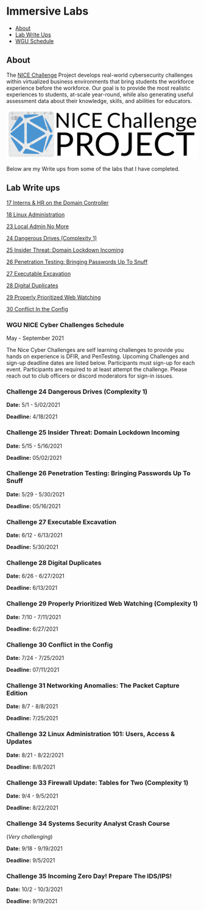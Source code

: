 # Immersive Labs

* [About](#about)
* [Lab Write Ups](#Lab-Write-ups)
* [WGU Schedule](#WGU-NICE-Cyber-Challenges-Schedule)

## About

The [NICE Challenge](https://nice-challenge.com/) Project develops real-world cybersecurity challenges within virtualized business environments that bring students the workforce experience before the workforce. Our goal is to provide the most realistic experiences to students, at-scale year-round, while also generating useful assessment data about their knowledge, skills, and abilities for educators.

![NICE logo](../img/Nice-Logo.png)

Below are my Write ups from some of the labs that I have completed.

## Lab Write ups 

[17 Interns & HR on the Domain Controller](./17InternsAndHROnTheDomainController/README.md)

[18 Linux Administration](./18LinuxAdministration201/README.md)

[23 Local Admin No More](./23LocalAdminNoMore-SecurityByDesign/README.md)

[24 Dangerous Drives (Complexity 1)](./24DangerousDrives/README.md)

[25 Insider Threat: Domain Lockdown Incoming](./25InsiderThreat/README.md)

[26 Penetration Testing: Bringing Passwords Up To Snuff](./26PenetrationTesting-Passwords/README.md)

[27 Executable Excavation](./27ExecutableExcavation/README.md)

[28 Digital Duplicates](./28DigitalDuplicates/README.md)

[29 Properly Prioritized Web Watching](./29ProperlyPrioritizedWebWatching/README.md)

[30 Conflict In the Config](./30ConflictInTheConfig/README.md)


### WGU NICE Cyber Challenges Schedule 
May - September 2021

The Nice Cyber Challenges are self learning challenges to provide you hands on experience is DFIR, and PenTesting. Upcoming Challenges and sign-up deadline dates are listed below. Participants must sign-up for each event. Participants are required to at least attempt the challenge. Please reach out to club officers or discord moderators for sign-in issues.

 

### Challenge 24 Dangerous Drives (Complexity 1)
**Date:** 5/1 - 5/02/2021

**Deadline:** 4/18/2021

### Challenge 25 Insider Threat: Domain Lockdown Incoming
**Date:** 5/15 - 5/16/2021

**Deadline:** 05/02/2021

### Challenge 26 Penetration Testing: Bringing Passwords Up To Snuff
**Date:** 5/29 - 5/30/2021

**Deadline:** 05/16/2021

### Challenge 27 Executable Excavation
**Date:** 6/12 - 6/13/2021

**Deadline:** 5/30/2021

### Challenge 28 Digital Duplicates
**Date:** 6/26 - 6/27/2021

**Deadline:** 6/13/2021

### Challenge 29 Properly Prioritized Web Watching (Complexity 1)
**Date:** 7/10 - 7/11/2021

**Deadline:** 6/27/2021

### Challenge 30 Conflict in the Config
**Date:** 7/24 - 7/25/2021

**Deadline:** 07/11/2021

### Challenge 31 Networking Anomalies: The Packet Capture Edition
**Date:** 8/7 - 8/8/2021

**Deadline:** 7/25/2021

 
### Challenge 32 Linux Administration 101: Users, Access & Updates
**Date:** 8/21 - 8/22/2021

**Deadline:** 8/8/2021
 
### Challenge 33 Firewall Update: Tables for Two (Complexity 1)
**Date:** 9/4 - 9/5/2021

**Deadline:** 8/22/2021

### Challenge 34 Systems Security Analyst Crash Course
(*Very challenging*)

**Date:** 9/18 - 9/19/2021

**Deadline:** 9/5/2021

### Challenge 35 Incoming Zero Day! Prepare The IDS/IPS!
**Date:** 10/2 - 10/3/2021

**Deadline:** 9/19/2021
